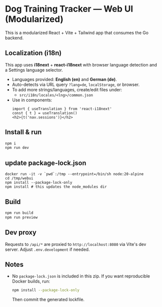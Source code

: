 # Dog Training Tracker — Web UI (Modularized)

This is a modularized React + Vite + Tailwind app that consumes the Go backend.

## Localization (i18n)

This app uses **i18next** + **react-i18next** with browser language detection and a Settings language selector.

- Languages provided: **English (en)** and **German (de)**.
- Auto-detects via URL query `?lang=de`, `localStorage`, or browser.
- To add more strings/languages, create/edit files under:
  - `src/i18n/locales/<lng>/common.json`
- Use in components:
  ```tsx
  import { useTranslation } from 'react-i18next'
  const { t } = useTranslation()
  <h2>{t('nav.sessions')}</h2>
  ```

## Install & run
```bash
npm i
npm run dev
```

## update package-lock.json
```
docker run -it -v `pwd`:/tmp --entrypoint=/bin/sh node:20-alpine
cd /tmp/webui
npm install --package-lock-only
npm install # this updates the node_modules dir
```

## Build
```bash
npm run build
npm run preview
```

## Dev proxy
Requests to `/api/*` are proxied to `http://localhost:8080` via Vite's dev server. Adjust `.env.development` if needed.

## Notes
- No `package-lock.json` is included in this zip. If you want reproducible Docker builds, run:
  ```bash
  npm install --package-lock-only
  ```
  Then commit the generated lockfile.
